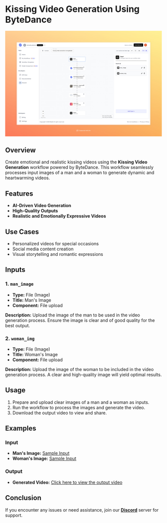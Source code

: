 # Kissing Video Generation Using ByteDance

<img src="images/kissing-video-generation-using-bytedance-full.jpeg" alt="Kissing Video Generation Workflow"/>

## Overview
Create emotional and realistic kissing videos using the **Kissing Video Generation** workflow powered by ByteDance. This workflow seamlessly processes input images of a man and a woman to generate dynamic and heartwarming videos.

## Features
- **AI-Driven Video Generation**
- **High-Quality Outputs**
- **Realistic and Emotionally Expressive Videos**

## Use Cases
- Personalized videos for special occasions
- Social media content creation
- Visual storytelling and romantic expressions

## Inputs

### 1. `man_image`
- **Type:** File (Image)
- **Title:** Man's Image
- **Component:** File upload

**Description:** Upload the image of the man to be used in the video generation process. Ensure the image is clear and of good quality for the best output.

### 2. `woman_img`
- **Type:** File (Image)
- **Title:** Woman's Image
- **Component:** File upload

**Description:** Upload the image of the woman to be included in the video generation process. A clear and high-quality image will yield optimal results.

## Usage

1. Prepare and upload clear images of a man and a woman as inputs.
2. Run the workflow to process the images and generate the video.
3. Download the output video to view and share.

## Examples

### Input
- **Man's Image:** [Sample Input](https://storage.googleapis.com/magicpoint/models/man.png)
- **Woman's Image:** [Sample Input](https://storage.googleapis.com/magicpoint/models/women.png)

### Output
- **Generated Video:** [Click here to view the output video](https://storage.googleapis.com/magicpoint/outputs/kissing-video-generation-using-bytedance-readme-output.mp4)


## Conclusion
If you encounter any issues or need assistance, join our <b><a href="https://discord.com/invite/yzZD4ZxBPt" target="_blank">Discord</a></b> server for support.
